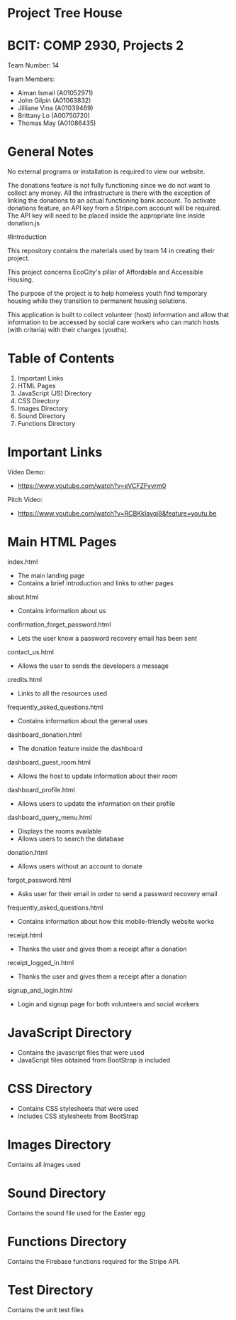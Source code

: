 # Project Tree House
# BCIT: COMP 2930, Projects 2

Team Number: 14

Team Members: 
 - Aiman Ismail (A01052971)
 - John Gilpin (A01063832)
 - Jilliane Vina (A01039469)
 - Brittany Lo (A00750720)
 - Thomas May (A01086435)

# General Notes

No external programs or installation is required to view our website.

The donations feature is not fully functioning since we do not want to collect any money. All the infrastructure is there with the exception of linking the donations to an actual functioning bank account. To activate donations feature, an API key from a Stripe.com account will be required. The API key will need to be placed inside the appropriate line inside donation.js

#Introduction

This repository contains the materials used by team 14 in creating their project.

This project concerns EcoCity's pillar of Affordable and Accessible Housing.

The purpose of the project is to help homeless youth find temporary housing while they transition to permanent housing solutions.

This application is built to collect volunteer (host) information and allow that information to be accessed by social care workers who can match hosts (with criteria) with their charges (youths).

# Table of Contents

1. Important Links
2. HTML Pages
3. JavaScript (JS) Directory
4. CSS Directory
5. Images Directory
6. Sound Directory
7. Functions Directory

# Important Links
Video Demo: 
- https://www.youtube.com/watch?v=eVCFZFyvrm0

Pitch Video:
- https://www.youtube.com/watch?v=RCBKkIavqi8&feature=youtu.be

# Main HTML Pages
index.html
- The main landing page
- Contains a brief introduction and links to other pages 

about.html
- Contains information about us
 
confirmation_forget_password.html
- Lets the user know a password recovery email has been sent

contact_us.html
- Allows the user to sends the developers a message

credits.html
- Links to all the resources used 
 
frequently_asked_questions.html
 - Contains information about the general uses
 
 dashboard_donation.html
 - The donation feature inside the dashboard
 
 dashboard_guest_room.html
 - Allows the host to update information about their room
 
 dashboard_profile.html
 - Allows users to update the information on their profile
 
 dashboard_query_menu.html
 - Displays the rooms available 
 - Allows users to search the database 
 
 donation.html
 - Allows users without an account to donate
 
 forgot_password.html
 - Asks user for their email in order to send a password recovery email
 
 frequently_asked_questions.html
 - Contains information about how this mobile-friendly website works
 
 receipt.html
 - Thanks the user and gives them a receipt after a donation 
 
 receipt_logged_in.html
  - Thanks the user and gives them a receipt after a donation 
  
  signup_and_login.html
  - Login and signup page for both volunteers and social workers 

# JavaScript Directory
- Contains the javascript files that were used
- JavaScript files obtained from BootStrap is included 

# CSS Directory
- Contains CSS stylesheets that were used 
- Includes CSS stylesheets from BootStrap

# Images Directory
Contains all images used 

# Sound Directory
Contains the sound file used for the Easter egg 

# Functions Directory
Contains the Firebase functions required for the Stripe API.

# Test Directory 
Contains the unit test files 